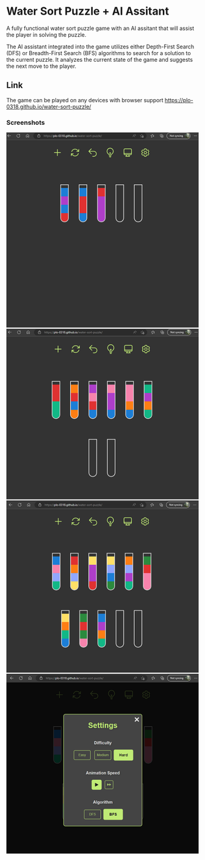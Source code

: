 # Water Sort Puzzle + AI Assitant

A fully functional water sort puzzle game with an AI assitant that will assist the player in solving the puzzle.

The AI assistant integrated into the game utilizes either Depth-First Search (DFS) or Breadth-First Search (BFS) algorithms to search for a solution to the current puzzle. It analyzes the current state of the game and suggests the next move to the player.

## Link

The game can be played on any devices with browser support
https://plo-0318.github.io/water-sort-puzzle/

### Screenshots

![Easy Mode](/public/img/easy.png?raw=true 'Optional Title')
![Medium Mode](/public/img/medium.png?raw=true 'Optional Title')
![Hard Mode](/public/img/hard.png?raw=true 'Optional Title')
![Settings](/public/img/settings.png?raw=true 'Optional Title')
